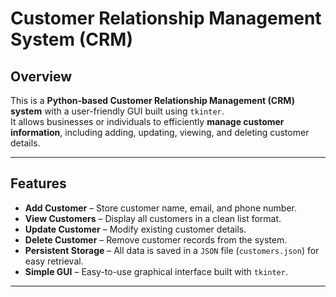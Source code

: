 # Customer Relationship Management System (CRM)

## Overview
This is a **Python-based Customer Relationship Management (CRM) system** with a user-friendly GUI built using `tkinter`.  
It allows businesses or individuals to efficiently **manage customer information**, including adding, updating, viewing, and deleting customer details.

---

## Features
- **Add Customer** – Store customer name, email, and phone number.  
- **View Customers** – Display all customers in a clean list format.  
- **Update Customer** – Modify existing customer details.  
- **Delete Customer** – Remove customer records from the system.  
- **Persistent Storage** – All data is saved in a `JSON` file (`customers.json`) for easy retrieval.  
- **Simple GUI** – Easy-to-use graphical interface built with `tkinter`.  
 
---
